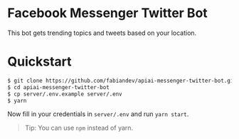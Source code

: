 # Facebook Messenger Twitter Bot

This bot gets trending topics and tweets based on your location.

# Quickstart

```sh
$ git clone https://github.com/fabiandev/apiai-messenger-twitter-bot.git
$ cd apiai-messenger-twitter-bot
$ cp server/.env.example server/.env
$ yarn
```

Now fill in your credentials in `server/.env` and run `yarn start`.

> Tip: You can use `npm` instead of yarn.
